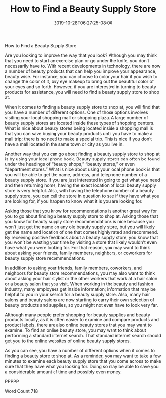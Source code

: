 ﻿---
title: "How to Find a Beauty Supply Store"
date: 2019-10-28T06:27:25-08:00
description: "TXT Tips for Web Success"
featured_image: "/images/TXT.jpg"
tags: ["TXT"]
---

How to Find a Beauty Supply Store

Are you looking to improve the way that you look? Although you may think that you need to start an exercise plan or go under the knife, you don’t necessarily have to.  With recent developments in technology, there are now a number of beauty products that can help you improve your appearance, beauty wise.  For instance, you can choose to color your hair if you wish to change the color of it, buy eye makeup to bring out the beautiful color of your eyes and so forth.  However, if you are interested in turning to beauty products for assistance, you will need to find a beauty supply store to shop at.

When it comes to finding a beauty supply store to shop at, you will find that you have a number of different options.  One of those options involves visiting your local shopping mall or shopping plaza. A large number of beauty supply stores are located inside these types of shopping centers.  What is nice about beauty stores being located inside a shopping mall is that you can save buying your beauty products until you have to make a mall trip; there is no need to make a special trip. This is nice if you don’t have a mall located in the same town or city as you live in.

Another way that you can go about finding a beauty supply store to shop at is by using your local phone book. Beauty supply stores can often be found under the headings of “beauty shops,” “beauty stores,” or even “department stores.”  What is nice about using your local phone book is that you will be able to get the name, address, and telephone number of a beauty supply store.  If you are just interested in going to get what you need and then returning home, having the exact location of local beauty supply store is very helpful. Also, with having the telephone number of a beauty supply store, you can call the store in question to see if they have what you are looking for, if you happen to know what it is you are looking for.

Asking those that you know for recommendations is another great way for you to go about finding a beauty supply store to shop at.  Asking those that you know for beauty supply store recommendations is nice because you won’t just get the name on any ole beauty supply store, but you will likely get the name and location of one that comes highly rated and recommend. By receiving positive feedback about a beauty supply store, you know that you won’t be wasting your time by visiting a store that likely wouldn’t even have what you were looking for.  For that reason, you may want to think about asking your friends, family members, neighbors, or coworkers for beauty supply store recommendations.

In addition to asking your friends, family members, coworkers, and neighbors for beauty store recommendations, you may also want to think about asking your hair stylist or the other workers that work at a hair salon or a beauty salon that you visit. When working in the beauty and fashion industry, many employees get inside information; information that may be helpful to you in your search for a beauty supply store. Also, many hair salons and beauty salons are now starting to carry their own selection of beauty products and supplies, so you might not even have to look very far.

Although many people prefer shopping for beauty supplies and beauty products locally, as it is often easier to examine and compare products and product labels, there are also online beauty stores that you may want to examine.  To find an online beauty store, you may want to think about performing a standard internet search. That standard internet search should get you to the online websites of online beauty supply stores.

As you can see, you have a number of different options when it comes to finding a beauty store to shop at. As a reminder, you may want to take a few minutes to examine each beauty supply store that you come across to make sure that they have what you looking for. Doing so may be able to save you a considerable amount of time and possibly even money. 

PPPPP

Word Count 718

